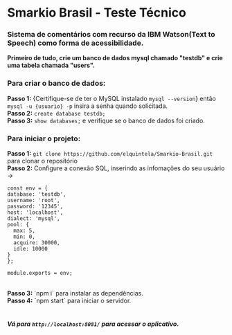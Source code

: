 Smarkio Brasil - Teste Técnico
==============

### Sistema de comentários com recurso da IBM Watson(Text to Speech) como forma de acessibilidade. 

<b>Primeiro de tudo, crie um banco de dados mysql chamado "testdb" e crie uma tabela chamada "users".</b>

### Para criar o banco de dados:
<b>Passo 1:</b> {Certifique-se de ter o MySQL instalado `mysql --version`} então `mysql -u {usuario} -p` insira a senha quando solicitada.
</br> 
<b>Passo 2:</b> `create database testdb;`
</br> 
<b>Passo 3:</b> `show databases;` e verifique se o banco de dados foi criado.
</br> 

### Para iniciar o projeto:
<b>Passo 1:</b> `git clone https://github.com/elquintela/Smarkio-Brasil.git` para clonar o repositório
</br> 
<b>Passo 2:</b> Configure a conexão SQL, inserindo as infomações do seu usuário -> 
</br> 
  ```
  const env = {
  database: 'testdb',
  username: 'root',
  password: '12345',
  host: 'localhost',
  dialect: 'mysql',
  pool: {
    max: 5,
    min: 0,
    acquire: 30000,
    idle: 10000
  }
};
 
module.exports = env;
```
</br> 
<b>Passo 3:</b> `npm i` para instalar as dependências.
</br> 
<b>Passo 4:</b> `npm start` para iniciar o servidor.
</br> 
</br> 

##### Vá para `http://localhost:8081/` para acessar o aplicativo.</br> 

